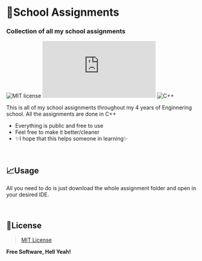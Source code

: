 # 📑School Assignments
### Collection of all my school assignments


![MIT license](https://img.shields.io/badge/License-MIT-blue?style=for-the-badge) [![Only 32 Kb](https://badge-size.herokuapp.com/Naereen/StrapDown.js/master/strapdown.min.js?style=for-the-badge&color=blue)](https://github.com/Naereen/StrapDown.js/blob/master/strapdown.min.js) ![C++](https://img.shields.io/badge/c++-%2300599C.svg?style=for-the-badge&logo=c%2B%2B&logoColor=white&color=blue)




This is all of my school assignments throughout my 4 years of Enginnering school. 
All the assignments are done in C++

- Everything is public and free to use 
- Feel free to make it better/cleaner
- ✨I hope that this helps someone in learning✨

</br>

## 📈Usage

All you need to do is just download the whole assignment folder and open in your desired IDE.

</br>



## 📝License

>[MIT License][mit]

**Free Software, Hell Yeah!**

[mit]:https://dillinger.io/
